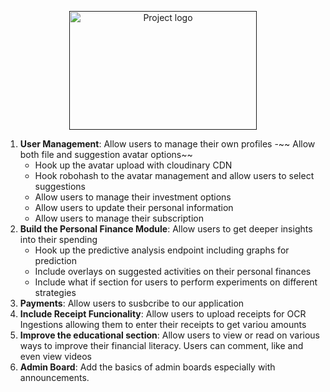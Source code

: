<p align="center">
  <a href="" rel="noopener">
 <img width=300px height=190px src="https://i.ibb.co/2tkXm7R/optivest-high-resolution-logo-transparent.png" alt="Project logo"></a>
</p>

1. **User Management**: Allow users to manage their own profiles
    -~~ Allow both file and suggestion avatar options~~
    - Hook up the avatar upload with cloudinary CDN
    - Hook robohash to the avatar management and allow users to select suggestions
    - Allow users to manage their investment options
    - Allow users to update their personal information
    - Allow users to manage their subscription
2. **Build the Personal Finance Module**: Allow users to get deeper insights into their spending
    - Hook up the predictive analysis endpoint including graphs for prediction
    - Include overlays on suggested activities on their personal finances
    - Include what if section for users to perform experiments on different strategies
3. **Payments**: Allow users to susbcribe to our application
4. **Include Receipt Funcionality**: Allow users to upload receipts for OCR Ingestions allowing them
    to enter their receipts to get variou amounts
5. **Improve the educational section**: Allow users to view or read on various ways to improve their financial literacy. Users can comment, like and even view videos
6. **Admin Board**: Add the basics of admin boards especially with announcements.
